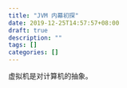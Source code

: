 ```yaml
---
title: "JVM 内幕初探"
date: 2019-12-25T14:57:57+08:00
draft: true
description: ""
tags: []
categories: []
---
```


虚拟机是对计算机的抽象。

<!--more-->
